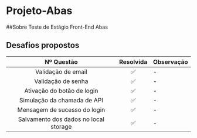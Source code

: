 # Projeto-Abas

##Sobre
  Teste de Estágio Front-End Abas

## Desafios propostos
|                 Nº Questão                  | Resolvida | Observação |
| :-----------------------------------------: | :-------: | ---------- |
|            Validação de email               |    ✅     | -          |
|            Validação de senha               |    ✅     | -          |
|       Ativação do botão de login            |    ✅     | -          |
|       Simulação da chamada de API           |    ✅     | -          |
|      Mensagem de sucesso do login           |    ✅     | -          |
|    Salvamento dos dados no local storage    |    ✅     | -          |

